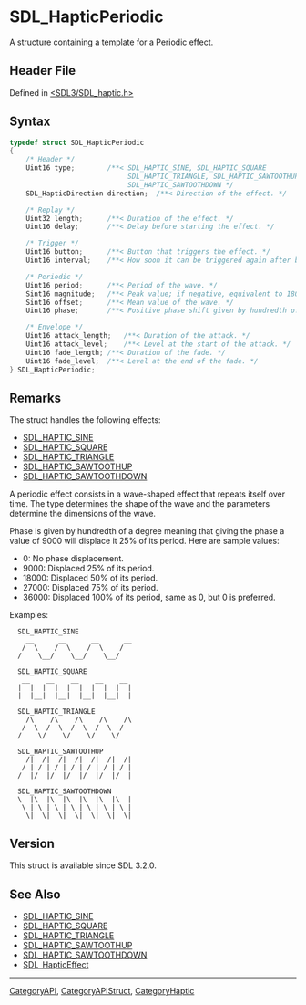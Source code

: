 # SDL_HapticPeriodic

A structure containing a template for a Periodic effect.

## Header File

Defined in [<SDL3/SDL_haptic.h>](https://github.com/libsdl-org/SDL/blob/main/include/SDL3/SDL_haptic.h)

## Syntax

```c
typedef struct SDL_HapticPeriodic
{
    /* Header */
    Uint16 type;        /**< SDL_HAPTIC_SINE, SDL_HAPTIC_SQUARE
                             SDL_HAPTIC_TRIANGLE, SDL_HAPTIC_SAWTOOTHUP or
                             SDL_HAPTIC_SAWTOOTHDOWN */
    SDL_HapticDirection direction;  /**< Direction of the effect. */

    /* Replay */
    Uint32 length;      /**< Duration of the effect. */
    Uint16 delay;       /**< Delay before starting the effect. */

    /* Trigger */
    Uint16 button;      /**< Button that triggers the effect. */
    Uint16 interval;    /**< How soon it can be triggered again after button. */

    /* Periodic */
    Uint16 period;      /**< Period of the wave. */
    Sint16 magnitude;   /**< Peak value; if negative, equivalent to 180 degrees extra phase shift. */
    Sint16 offset;      /**< Mean value of the wave. */
    Uint16 phase;       /**< Positive phase shift given by hundredth of a degree. */

    /* Envelope */
    Uint16 attack_length;   /**< Duration of the attack. */
    Uint16 attack_level;    /**< Level at the start of the attack. */
    Uint16 fade_length; /**< Duration of the fade. */
    Uint16 fade_level;  /**< Level at the end of the fade. */
} SDL_HapticPeriodic;
```

## Remarks

The struct handles the following effects:

- [SDL_HAPTIC_SINE](SDL_HAPTIC_SINE)
- [SDL_HAPTIC_SQUARE](SDL_HAPTIC_SQUARE)
- [SDL_HAPTIC_TRIANGLE](SDL_HAPTIC_TRIANGLE)
- [SDL_HAPTIC_SAWTOOTHUP](SDL_HAPTIC_SAWTOOTHUP)
- [SDL_HAPTIC_SAWTOOTHDOWN](SDL_HAPTIC_SAWTOOTHDOWN)

A periodic effect consists in a wave-shaped effect that repeats itself over
time. The type determines the shape of the wave and the parameters
determine the dimensions of the wave.

Phase is given by hundredth of a degree meaning that giving the phase a
value of 9000 will displace it 25% of its period. Here are sample values:

- 0: No phase displacement.
- 9000: Displaced 25% of its period.
- 18000: Displaced 50% of its period.
- 27000: Displaced 75% of its period.
- 36000: Displaced 100% of its period, same as 0, but 0 is preferred.

Examples:

```
  SDL_HAPTIC_SINE
    __      __      __      __
   /  \    /  \    /  \    /
  /    \__/    \__/    \__/

  SDL_HAPTIC_SQUARE
   __    __    __    __    __
  |  |  |  |  |  |  |  |  |  |
  |  |__|  |__|  |__|  |__|  |

  SDL_HAPTIC_TRIANGLE
    /\    /\    /\    /\    /\
   /  \  /  \  /  \  /  \  /
  /    \/    \/    \/    \/

  SDL_HAPTIC_SAWTOOTHUP
    /|  /|  /|  /|  /|  /|  /|
   / | / | / | / | / | / | / |
  /  |/  |/  |/  |/  |/  |/  |

  SDL_HAPTIC_SAWTOOTHDOWN
  \  |\  |\  |\  |\  |\  |\  |
   \ | \ | \ | \ | \ | \ | \ |
    \|  \|  \|  \|  \|  \|  \|
```

## Version

This struct is available since SDL 3.2.0.

## See Also

- [SDL_HAPTIC_SINE](SDL_HAPTIC_SINE)
- [SDL_HAPTIC_SQUARE](SDL_HAPTIC_SQUARE)
- [SDL_HAPTIC_TRIANGLE](SDL_HAPTIC_TRIANGLE)
- [SDL_HAPTIC_SAWTOOTHUP](SDL_HAPTIC_SAWTOOTHUP)
- [SDL_HAPTIC_SAWTOOTHDOWN](SDL_HAPTIC_SAWTOOTHDOWN)
- [SDL_HapticEffect](SDL_HapticEffect)

----
[CategoryAPI](CategoryAPI), [CategoryAPIStruct](CategoryAPIStruct), [CategoryHaptic](CategoryHaptic)

